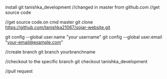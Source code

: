 install git 
tanishka_development
//changed in master from github.com
//get source code

//get source code.on cmd
 master
git clone https://github.com/tanishka21067/sojar-website.git

git config --global user.name "your username"
git config --global user.email "your-email@example.com"

//create branch
git branch yourbranchname

//checkout to the specific branch
git checkout tanishka_development

//pull request


